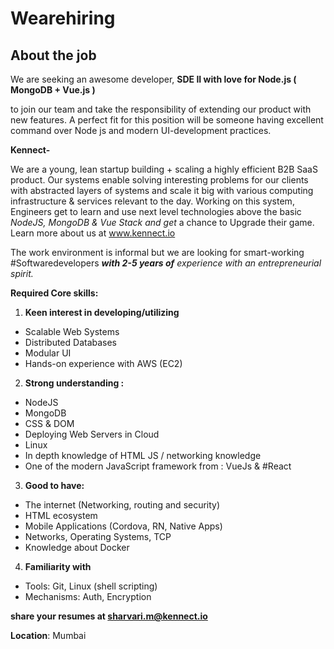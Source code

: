 # Wearehiring
## About the job

We are seeking an awesome developer,  **SDE II with love for Node.js ( MongoDB + Vue.js )**

to join our team and take the responsibility of extending our product with new features. A perfect fit for this position will be someone having excellent command over Node js and modern UI-development practices.
  

**Kennect-**

We are a young, lean startup building + scaling a highly efficient B2B SaaS product. Our systems enable solving interesting problems for our clients with abstracted layers of systems and scale it big with various computing infrastructure & services relevant to the day. Working on this system, Engineers get to learn and use next level technologies above the basic  _NodeJS, MongoDB & Vue Stack and get_  a chance to Upgrade their game. Learn more about us at www.kennect.io

  

The work environment is informal but we are looking for smart-working #Softwaredevelopers  **_with 2-5 years of_** _experience with an entrepreneurial spirit._  

**Required Core skills:**  

1)  **Keen interest in developing/utilizing**

-   Scalable Web Systems
-   Distributed Databases
-   Modular UI
-   Hands-on experience with AWS (EC2)
  

2)  **Strong understanding :**

-   NodeJS
-   MongoDB
-   CSS & DOM
-   Deploying Web Servers in Cloud
-   Linux
-   In depth knowledge of HTML JS / networking knowledge
-   One of the modern JavaScript framework from : VueJs & #React
  

3) **Good to have:**

-   The internet (Networking, routing and security)
-   HTML ecosystem
-   Mobile Applications (Cordova, RN, Native Apps)
-   Networks, Operating Systems, TCP
-   Knowledge about Docker

 
4)  **Familiarity with**

-   Tools: Git, Linux (shell scripting)
-   Mechanisms: Auth, Encryption

  **share your resumes at sharvari.m@kennect.io**
  
**Location**: Mumbai
